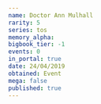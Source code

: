 ```yaml
---
name: Doctor Ann Mulhall
rarity: 5
series: tos
memory_alpha:
bigbook_tier: -1
events: 0
in_portal: true
date: 24/04/2019
obtained: Event
mega: false
published: true
---
```



